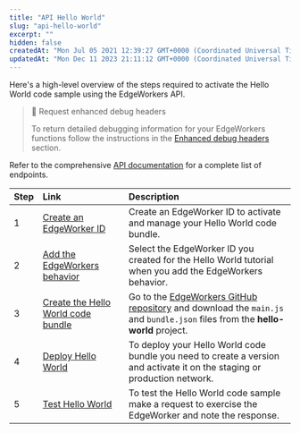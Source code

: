 ```yaml
---
title: "API Hello World"
slug: "api-hello-world"
excerpt: ""
hidden: false
createdAt: "Mon Jul 05 2021 12:39:27 GMT+0000 (Coordinated Universal Time)"
updatedAt: "Mon Dec 11 2023 21:11:12 GMT+0000 (Coordinated Universal Time)"
---
```

Here's a high-level overview of the steps required to activate the Hello World code sample using the EdgeWorkers API.

> 📘 Request enhanced debug headers
> 
> To return detailed debugging information for your EdgeWorkers functions follow the instructions in the [Enhanced debug headers](enable-enhanced-debug-headers.md) section.

Refer to the comprehensive [API documentation](https://techdocs.akamai.com/edgeworkers/reference/api) for a complete list of endpoints.

| Step | Link                                                                           | Description                                                                                                                                                                                                                                         |
| :--- | :----------------------------------------------------------------------------- | :-------------------------------------------------------------------------------------------------------------------------------------------------------------------------------------------------------------------------------------------------- |
| 1    | [Create an EdgeWorker ID](create-an-edgeworker-id-2.md)                       | Create an EdgeWorker ID to activate and manage your Hello World code bundle.                                                                                                                                                                        |
| 2    | [Add the EdgeWorkers behavior](add-the-edgeworkers-behavior-2.md)             | Select the EdgeWorker ID you created for the Hello World tutorial when you add the EdgeWorkers behavior.                                                                                                                                            |
| 3    | [Create the Hello World code bundle](create-the-hello-world-code-bundle-2.md) | Go to the [EdgeWorkers GitHub repository](https://github.com/akamai/edgeworkers-examples/tree/master/edgecompute/examples/getting-started/hello-world%20(EW)) and download the `main.js` and `bundle.json`  files from the **hello-world** project. |
| 4    | [Deploy Hello World](deploy-hello-world-2.md)                                 | To deploy your Hello World code bundle you need to create a version and activate it on the staging or production network.                                                                                                                           |
| 5    | [Test Hello World](test-hello-world-2.md)                                     | To test the Hello World code sample make a request to exercise the EdgeWorker and note the response.                                                                                                                                                |
